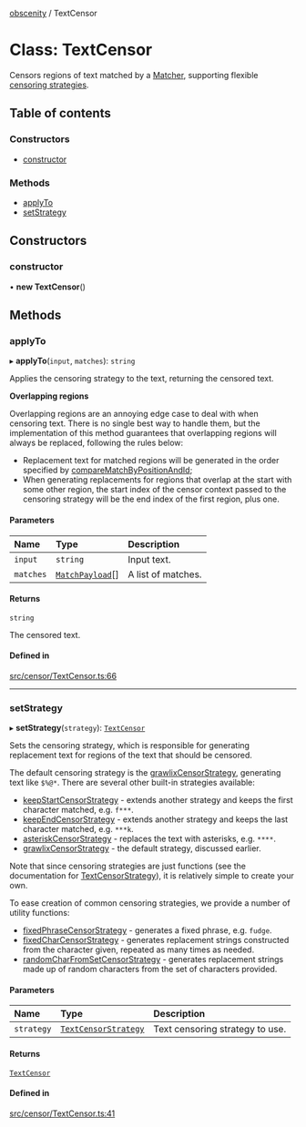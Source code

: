 [obscenity](../README.md) / TextCensor

# Class: TextCensor

Censors regions of text matched by a [Matcher](../interfaces/Matcher.md), supporting flexible
[censoring strategies](../README.md#textcensorstrategy).

## Table of contents

### Constructors

- [constructor](TextCensor.md#constructor)

### Methods

- [applyTo](TextCensor.md#applyto)
- [setStrategy](TextCensor.md#setstrategy)

## Constructors

### constructor

• **new TextCensor**()

## Methods

### applyTo

▸ **applyTo**(`input`, `matches`): `string`

Applies the censoring strategy to the text, returning the censored text.

**Overlapping regions**

Overlapping regions are an annoying edge case to deal with when censoring
text. There is no single best way to handle them, but the implementation
of this method guarantees that overlapping regions will always be
replaced, following the rules below:

- Replacement text for matched regions will be generated in the order
  specified by [compareMatchByPositionAndId](../README.md#comparematchbypositionandid);
- When generating replacements for regions that overlap at the start with
  some other region, the start index of the censor context passed to the
  censoring strategy will be the end index of the first region, plus one.

#### Parameters

| Name | Type | Description |
| :------ | :------ | :------ |
| `input` | `string` | Input text. |
| `matches` | [`MatchPayload`](../interfaces/MatchPayload.md)[] | A list of matches. |

#### Returns

`string`

The censored text.

#### Defined in

[src/censor/TextCensor.ts:66](https://github.com/jo3-l/obscenity/blob/ba53cd3/src/censor/TextCensor.ts#L66)

___

### setStrategy

▸ **setStrategy**(`strategy`): [`TextCensor`](TextCensor.md)

Sets the censoring strategy, which is responsible for generating
replacement text for regions of the text that should be censored.

The default censoring strategy is the [grawlixCensorStrategy](../README.md#grawlixcensorstrategy),
generating text like `$%@*`. There are several other built-in strategies
available:
- [keepStartCensorStrategy](../README.md#keepstartcensorstrategy) - extends another strategy and keeps the
  first character matched, e.g. `f***`.
- [keepEndCensorStrategy](../README.md#keependcensorstrategy) - extends another strategy and keeps the last
  character matched, e.g. `***k`.
- [asteriskCensorStrategy](../README.md#asteriskcensorstrategy) - replaces the text with asterisks, e.g.
  `****`.
- [grawlixCensorStrategy](../README.md#grawlixcensorstrategy) - the default strategy, discussed earlier.

Note that since censoring strategies are just functions (see the
documentation for [TextCensorStrategy](../README.md#textcensorstrategy)), it is relatively simple to
create your own.

To ease creation of common censoring strategies, we provide a number of
utility functions:
- [fixedPhraseCensorStrategy](../README.md#fixedphrasecensorstrategy) - generates a fixed phrase, e.g. `fudge`.
- [fixedCharCensorStrategy](../README.md#fixedcharcensorstrategy) - generates replacement strings constructed
  from the character given, repeated as many times as needed.
- [randomCharFromSetCensorStrategy](../README.md#randomcharfromsetcensorstrategy) - generates replacement strings
  made up of random characters from the set of characters provided.

#### Parameters

| Name | Type | Description |
| :------ | :------ | :------ |
| `strategy` | [`TextCensorStrategy`](../README.md#textcensorstrategy) | Text censoring strategy to use. |

#### Returns

[`TextCensor`](TextCensor.md)

#### Defined in

[src/censor/TextCensor.ts:41](https://github.com/jo3-l/obscenity/blob/ba53cd3/src/censor/TextCensor.ts#L41)
